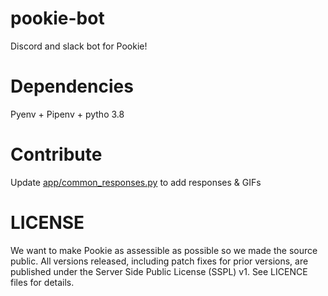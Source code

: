 # pookie-bot
Discord and slack bot for Pookie!

# Dependencies
Pyenv  + Pipenv  + pytho 3.8

# Contribute
Update [app/common_responses.py](app/common_responses.py) to add responses & GIFs

# LICENSE

We want to make Pookie as assessible as possible so we made the source public.
All versions released, including patch fixes for prior versions, are published
under the Server Side Public License (SSPL) v1. See LICENCE files for
details.

